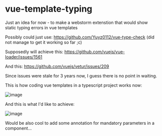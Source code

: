 # vue-template-typing
Just an idea for now - to make a webstorm extenstion that would show static typing errors in vue templates

Possibly could just use: https://github.com/Yuyz0112/vue-type-check (did not manage to get it working so far ;c)

Supposedly will achieve this:
https://github.com/vuejs/vue-loader/issues/1561

And this:
https://github.com/vuejs/vetur/issues/209

Since issues were stale for 3 years now, I guess there is no point in waiting.

This is how coding vue templates in a typescript project works now:

![image](https://user-images.githubusercontent.com/30558426/81400361-8b9f7980-9135-11ea-9f22-d85c1465392a.png)

And this is what I'd like to achieve:

![image](https://user-images.githubusercontent.com/30558426/81400508-f355c480-9135-11ea-9a25-3b24d09fa0d6.png)


Would be also cool to add some annotation for mandatory parameters in a component...

